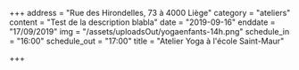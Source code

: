 +++
address = "Rue des Hirondelles, 73 à 4000 Liège"
category = "ateliers"
content = "Test de la description blabla"
date = "2019-09-16"
enddate = "17/09/2019"
img = "/assets/uploadsOut/yogaenfants-14h.png"
schedule_in = "16:00"
schedule_out = "17:00"
title = "Atelier Yoga à l'école Saint-Maur"

+++
